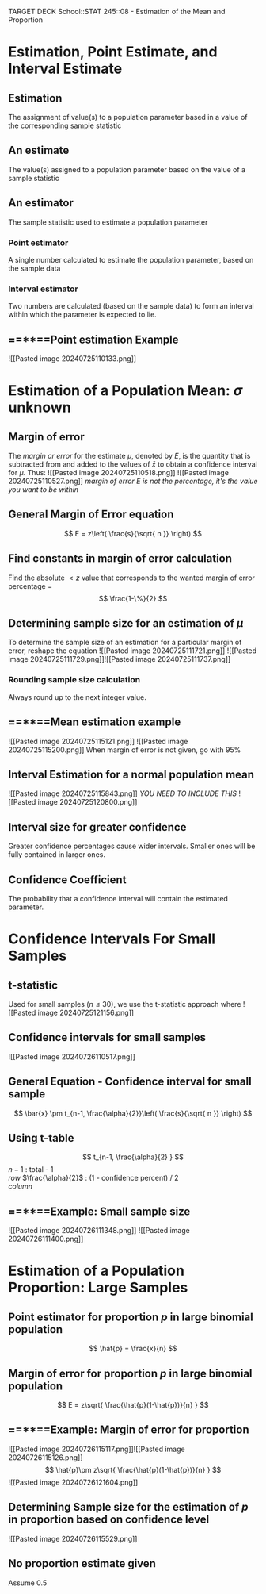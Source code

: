TARGET DECK
School::STAT 245::08 - Estimation of the Mean and Proportion

# Estimation, Point Estimate, and Interval Estimate

## Estimation <!--fc-->
The assignment of value(s) to a population parameter based in a value of the corresponding sample statistic
<!--ID: 1721952266821-->


## An estimate <!--fc-->
The value(s) assigned to a population parameter based on the value of a sample statistic
<!--ID: 1721952266829-->


## An estimator <!--fc-->
The sample statistic used to estimate a population parameter
<!--ID: 1721952266834-->


### Point estimator <!--fc-->
A single number calculated to estimate the population parameter, based on the sample data
<!--ID: 1721952266838-->


### Interval estimator <!--fc-->
Two numbers are calculated (based on the sample data) to form an interval within which the parameter is expected to lie.
<!--ID: 1721952266843-->


## ==\*\*==Point estimation Example
![[Pasted image 20240725110133.png]]

# Estimation of a Population Mean: $\sigma$ unknown

## Margin of error <!--fc-->
The *margin or error* for the estimate $\mu$, denoted by $E$, is the quantity that is subtracted from and added to the values of $\bar{x}$ to obtain a confidence interval for $\mu$. Thus:
![[Pasted image 20240725110518.png]]
![[Pasted image 20240725110527.png]]
*margin of error $E$ is not the percentage, it's the value you want to be within*
<!--ID: 1721952266847-->


## General Margin of Error equation <!--fc-->
$$
E = z\left( \frac{s}{\sqrt{ n }} \right)
$$
<!--ID: 1722011943628-->



## Find constants in margin of error calculation <!--fc-->
Find the absolute $< z$ value that corresponds to the wanted margin of error percentage =
$$
\frac{1-\%}{2} 
$$
<!--ID: 1721952266851-->



## Determining sample size for an estimation of $\mu$ <!--fc-->
To determine the sample size of an estimation for a particular margin of error, reshape the equation
![[Pasted image 20240725111721.png]]
![[Pasted image 20240725111729.png]]![[Pasted image 20240725111737.png]]
<!--ID: 1721952266856-->


### Rounding sample size calculation <!--fc-->
Always round up to the next integer value.
<!--ID: 1721952266861-->



## ==\*\*==Mean estimation example <!--fc-->
![[Pasted image 20240725115121.png]]
![[Pasted image 20240725115200.png]]
When margin of error is not given, go with 95%
<!--ID: 1721952266868-->



## Interval Estimation for a normal population mean <!--fc-->
![[Pasted image 20240725115843.png]]
*YOU NEED TO INCLUDE THIS*
![[Pasted image 20240725120800.png]]
<!--ID: 1721952266874-->


## Interval size for greater confidence <!--fc-->
Greater confidence percentages cause wider intervals. Smaller ones will be fully contained in larger ones.
<!--ID: 1721952266880-->


## Confidence Coefficient <!--fc-->
The probability that a confidence interval will contain the estimated parameter.
<!--ID: 1721952266886-->


# Confidence Intervals For Small Samples

## t-statistic
Used for small samples ($n\leq30$), we use the t-statistic approach where
![[Pasted image 20240725121156.png]]


## Confidence intervals for small samples <!--fc-->
![[Pasted image 20240726110517.png]]
<!--ID: 1722043380711-->


## General Equation - Confidence interval for small sample <!--fc-->
$$
\bar{x} \pm t_{n-1, \frac{\alpha}{2}}\left( \frac{s}{\sqrt{ n }} \right)
$$
<!--ID: 1722043380715-->



## Using t-table <!--fc-->
$$
t_{n-1, \frac{\alpha}{2} }
$$
$n-1$ : total - 1   
	*row*
$\frac{\alpha}{2}$ : (1 - confidence percent) / 2      
	*column*
<!--ID: 1722043380719-->



## ==\*\*==Example: Small sample size <!--fc-->
![[Pasted image 20240726111348.png]]
![[Pasted image 20240726111400.png]]
<!--ID: 1722043380723-->



# Estimation of a Population Proportion: Large Samples

## Point estimator for proportion $p$ in large binomial population <!--fc-->
$$
\hat{p} = \frac{x}{n}
$$
<!--ID: 1722043380727-->


## Margin of error for proportion $p$ in large binomial population <!--fc-->
$$
E = z\sqrt{ \frac{\hat{p}(1-\hat{p})}{n} }
$$
<!--ID: 1722043380737-->



## ==\*\*==Example: Margin of error for proportion <!--fc-->
![[Pasted image 20240726115117.png]]![[Pasted image 20240726115126.png]]
$$
\hat{p}\pm z\sqrt{ \frac{\hat{p}(1-\hat{p})}{n} }
$$
![[Pasted image 20240726121604.png]]
<!--ID: 1722043380744-->





## Determining Sample size for the estimation of $p$ in proportion based on confidence level <!--fc-->
![[Pasted image 20240726115529.png]]
<!--ID: 1722043380749-->


## No proportion estimate given <!--fc-->
Assume 0.5
<!--ID: 1722291133309-->





